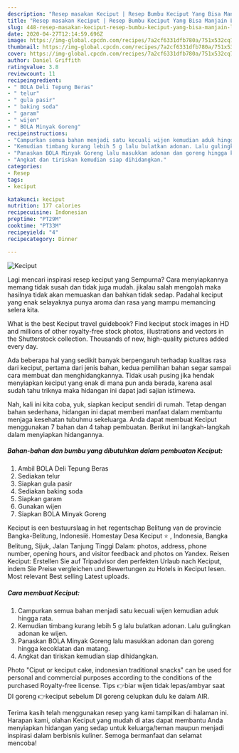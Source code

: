 ```yaml
---
description: "Resep masakan Keciput | Resep Bumbu Keciput Yang Bisa Manjain Lidah"
title: "Resep masakan Keciput | Resep Bumbu Keciput Yang Bisa Manjain Lidah"
slug: 448-resep-masakan-keciput-resep-bumbu-keciput-yang-bisa-manjain-lidah
date: 2020-04-27T12:14:59.696Z
image: https://img-global.cpcdn.com/recipes/7a2cf6331dfb780a/751x532cq70/keciput-foto-resep-utama.jpg
thumbnail: https://img-global.cpcdn.com/recipes/7a2cf6331dfb780a/751x532cq70/keciput-foto-resep-utama.jpg
cover: https://img-global.cpcdn.com/recipes/7a2cf6331dfb780a/751x532cq70/keciput-foto-resep-utama.jpg
author: Daniel Griffith
ratingvalue: 3.8
reviewcount: 11
recipeingredient:
- " BOLA Deli Tepung Beras"
- " telur"
- " gula pasir"
- " baking soda"
- " garam"
- " wijen"
- " BOLA Minyak Goreng"
recipeinstructions:
- "Campurkan semua bahan menjadi satu kecuali wijen kemudian aduk hingga rata."
- "Kemudian timbang kurang lebih 5 g lalu bulatkan adonan. Lalu gulingkan adonan ke wijen."
- "Panaskan BOLA Minyak Goreng lalu masukkan adonan dan goreng hingga kecoklatan dan matang."
- "Angkat dan tiriskan kemudian siap dihidangkan."
categories:
- Resep
tags:
- keciput

katakunci: keciput 
nutrition: 177 calories
recipecuisine: Indonesian
preptime: "PT29M"
cooktime: "PT33M"
recipeyield: "4"
recipecategory: Dinner

---
```



![Keciput](https://img-global.cpcdn.com/recipes/7a2cf6331dfb780a/751x532cq70/keciput-foto-resep-utama.jpg)

Lagi mencari inspirasi resep keciput yang Sempurna? Cara menyiapkannya memang tidak susah dan tidak juga mudah. jikalau salah mengolah maka hasilnya tidak akan memuaskan dan bahkan tidak sedap. Padahal keciput yang enak selayaknya punya aroma dan rasa yang mampu memancing selera kita.

What is the best Keciput travel guidebook? Find keciput stock images in HD and millions of other royalty-free stock photos, illustrations and vectors in the Shutterstock collection. Thousands of new, high-quality pictures added every day.

Ada beberapa hal yang sedikit banyak berpengaruh terhadap kualitas rasa dari keciput, pertama dari jenis bahan, kedua pemilihan bahan segar sampai cara membuat dan menghidangkannya. Tidak usah pusing jika hendak menyiapkan keciput yang enak di mana pun anda berada, karena asal sudah tahu triknya maka hidangan ini dapat jadi sajian istimewa.


Nah, kali ini kita coba, yuk, siapkan keciput sendiri di rumah. Tetap dengan bahan sederhana, hidangan ini dapat memberi manfaat dalam membantu menjaga kesehatan tubuhmu sekeluarga. Anda dapat membuat Keciput menggunakan 7 bahan dan 4 tahap pembuatan. Berikut ini langkah-langkah dalam menyiapkan hidangannya.

<!--inarticleads1-->

##### Bahan-bahan dan bumbu yang dibutuhkan dalam pembuatan Keciput:

1. Ambil  BOLA Deli Tepung Beras
1. Sediakan  telur
1. Siapkan  gula pasir
1. Sediakan  baking soda
1. Siapkan  garam
1. Gunakan  wijen
1. Siapkan  BOLA Minyak Goreng


Keciput is een bestuurslaag in het regentschap Belitung van de provincie Bangka-Belitung, Indonesië. Homestay Desa Keciput ⭐ , Indonesia, Bangka Belitung, Sijuk, Jalan Tanjung Tinggi Dalam: photos, address, phone number, opening hours, and visitor feedback and photos on Yandex. Reisen Keciput: Erstellen Sie auf Tripadvisor den perfekten Urlaub nach Keciput, indem Sie Preise vergleichen und Bewertungen zu Hotels in Keciput lesen. Most relevant Best selling Latest uploads. 

<!--inarticleads2-->

##### Cara membuat Keciput:

1. Campurkan semua bahan menjadi satu kecuali wijen kemudian aduk hingga rata.
1. Kemudian timbang kurang lebih 5 g lalu bulatkan adonan. Lalu gulingkan adonan ke wijen.
1. Panaskan BOLA Minyak Goreng lalu masukkan adonan dan goreng hingga kecoklatan dan matang.
1. Angkat dan tiriskan kemudian siap dihidangkan.


Photo &#34;Ciput or keciput cake, indonesian traditional snacks&#34; can be used for personal and commercial purposes according to the conditions of the purchased Royalty-free license. Tips 👉biar wijen tidak lepas/ambyar saat DI goreng 👉keciput sebelum DI goreng celupkan dulu ke dalam AIR. 

Terima kasih telah menggunakan resep yang kami tampilkan di halaman ini. Harapan kami, olahan Keciput yang mudah di atas dapat membantu Anda menyiapkan hidangan yang sedap untuk keluarga/teman maupun menjadi inspirasi dalam berbisnis kuliner. Semoga bermanfaat dan selamat mencoba!
